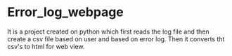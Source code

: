 # Error_log_webpage
It is a project created on python which first reads the log file and then create a csv file based on user and based on error log. Then it converts tht csv's to html for web view.
